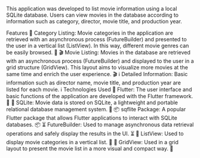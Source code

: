 This application was developed to list movie information using a local SQLite database. Users can view movies in the database according to information such as category, director, movie title, and production year.

Features
📂 Category Listing: Movie categories in the application are retrieved with an asynchronous process (FutureBuilder) and presented to the user in a vertical list (ListView). In this way, different movie genres can be easily browsed. 📂
🎬 Movie Listing: Movies in the database are retrieved with an asynchronous process (FutureBuilder) and displayed to the user in a grid structure (GridView). This layout aims to visualize more movies at the same time and enrich the user experience. 🎬
ℹ️ Detailed Information: Basic information such as director name, movie title, and production year are listed for each movie. ℹ️
Technologies Used
💙 Flutter: The user interface and basic functions of the application are developed with the Flutter framework. 💙
💾 SQLite: Movie data is stored on SQLite, a lightweight and portable relational database management system. 💾
📦 sqflite Package: A popular Flutter package that allows Flutter applications to interact with SQLite databases. 📦
⏳ FutureBuilder: Used to manage asynchronous data retrieval operations and safely display the results in the UI. ⏳
📜 ListView: Used to display movie categories in a vertical list. 📜
🧱 GridView: Used in a grid layout to present the movie list in a more visual and compact way. 🧱
